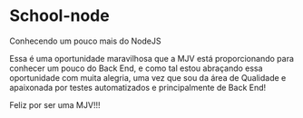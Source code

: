 # School-node
Conhecendo um pouco mais do NodeJS

Essa é uma oportunidade maravilhosa que a MJV está proporcionando para conhecer um pouco
do Back End, e como tal estou abraçando essa oportunidade com muita alegria, uma vez que
sou da área de Qualidade e apaixonada por testes automatizados e principalmente de Back End!

Feliz por ser uma MJV!!!
